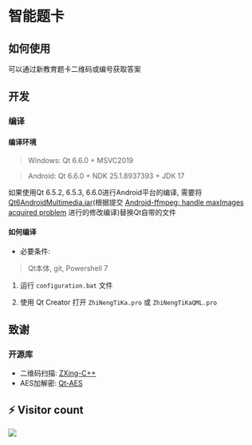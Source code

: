 # 智能题卡

## 如何使用
可以通过新教育题卡二维码或编号获取答案

## 开发

### 编译

#### 编译环境
> Windows: Qt 6.6.0 + MSVC2019

> Android: Qt 6.6.0 + NDK 25.1.8937393 + JDK 17

如果使用Qt 6.5.2, 6.5.3, 6.6.0进行Android平台的编译, 需要将[Qt6AndroidMultimedia.jar](./Qt6AndroidMultimedia.jar)(根据提交 [Android-ffmpeg: handle maxImages acquired problem](https://codereview.qt-project.org/gitweb?p=qt/qtmultimedia.git;a=commit;h=c5e5d619107568050d9857d5149bd1b7558b904b) 进行的修改编译)替换Qt自带的文件


#### 如何编译

- 必要条件:

> Qt本体, git, Powershell 7

1. 运行 `configuration.bat` 文件

2. 使用 Qt Creator 打开 `ZhiNengTiKa.pro` 或 `ZhiNengTiKaQML.pro`

## 致谢

### 开源库

- 二维码扫描: [ZXing-C++](https://github.com/zxing-cpp/zxing-cpp)
- AES加解密: [Qt-AES](https://github.com/bricke/Qt-AES)

## ⚡ Visitor count

![](https://profile-counter.glitch.me/LFWQSP2641-ZhiNengTiKa/count.svg)